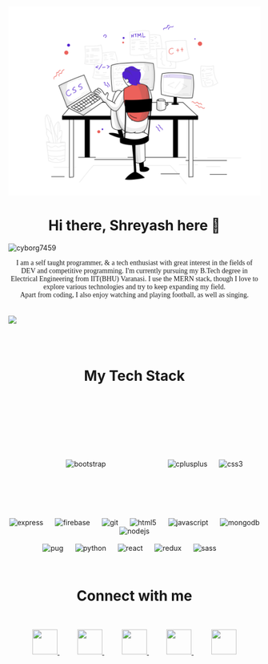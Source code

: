 ![alt text](https://github.com/cyborg7459/cyborg7459/blob/master/images/pixeltrue-web-development-1.png?raw=true)

# <div align="center"> Hi there, Shreyash here 👋 </div>

<p align="left"> <img src="https://komarev.com/ghpvc/?username=cyborg7459" alt="cyborg7459" /> </p>

<p align="center" style="font-family:Papyrus"> I am a self taught programmer, & a tech enthusiast with great interest in the fields of DEV and competitive programming. I'm currently pursuing my B.Tech degree in Electrical Engineering from IIT(BHU) Varanasi. I use the MERN stack, though I love to explore various technologies and try to keep expanding my field. <br>Apart from coding, I also enjoy watching and playing football, as well as singing.</p>
<br>

<a>
  <img align="center" src="https://github-readme-stats.vercel.app/api?username=cyborg7459&hide=stars&count_private=true&show_icons=true&bg_color=0.50,000000,404040&text_color=ffffff&title_color=04ba29&icon_color=04ba29" />
</a>

<br><br>

# <div align="center"> My Tech Stack </div>
<br>

<p align="center">
  <img src="https://devicons.github.io/devicon/devicon.git/icons/bootstrap/bootstrap-plain.svg" alt="bootstrap" style="margin: 100px;" width="60" height="60"/> 
  &nbsp;&nbsp;&nbsp;&nbsp;
  <img src="https://devicons.github.io/devicon/devicon.git/icons/cplusplus/cplusplus-original.svg" alt="cplusplus" width="60" height="60"/> 
  &nbsp;&nbsp;&nbsp;&nbsp;
  <img src="https://devicons.github.io/devicon/devicon.git/icons/css3/css3-original-wordmark.svg" alt="css3" width="60" height="60"/> 
  &nbsp;&nbsp;&nbsp;&nbsp;
  <img src="https://devicons.github.io/devicon/devicon.git/icons/express/express-original-wordmark.svg" alt="express" width="60" height="60"/> 
  &nbsp;&nbsp;&nbsp;&nbsp;
  <img src="https://www.vectorlogo.zone/logos/firebase/firebase-icon.svg" alt="firebase" width="60" height="60"/> 
  &nbsp;&nbsp;&nbsp;&nbsp;
  <img src="https://www.vectorlogo.zone/logos/git-scm/git-scm-icon.svg" alt="git" width="60" height="60"/> 
  &nbsp;&nbsp;&nbsp;&nbsp;
  <img src="https://devicons.github.io/devicon/devicon.git/icons/html5/html5-original-wordmark.svg" alt="html5" width="60" height="60"/> 
  &nbsp;&nbsp;&nbsp;&nbsp;
  <img src="https://devicons.github.io/devicon/devicon.git/icons/javascript/javascript-original.svg" alt="javascript" width="60" height="60"/> 
  &nbsp;&nbsp;&nbsp;&nbsp;
  <img src="https://devicons.github.io/devicon/devicon.git/icons/mongodb/mongodb-original-wordmark.svg" alt="mongodb" width="60" height="60"/> 
  &nbsp;&nbsp;&nbsp;&nbsp;
  <img src="https://devicons.github.io/devicon/devicon.git/icons/nodejs/nodejs-original-wordmark.svg" alt="nodejs" width="60" height="60"/> 
  &nbsp;&nbsp;&nbsp;&nbsp;
    <br /><br />
  <img src="https://cdn.worldvectorlogo.com/logos/pug.svg" alt="pug" width="60" height="60"/> 
  &nbsp;&nbsp;&nbsp;&nbsp;

  <img src="https://devicons.github.io/devicon/devicon.git/icons/python/python-original.svg" alt="python" width="60" height="60"/> 
  &nbsp;&nbsp;&nbsp;&nbsp;
  <img src="https://devicons.github.io/devicon/devicon.git/icons/react/react-original-wordmark.svg" alt="react" width="60" height="60"/> 
  &nbsp;&nbsp;&nbsp;&nbsp;
  <img src="https://devicons.github.io/devicon/devicon.git/icons/redux/redux-original.svg" alt="redux" width="60" height="60"/> 
  &nbsp;&nbsp;&nbsp;&nbsp;
  <img src="https://devicons.github.io/devicon/devicon.git/icons/sass/sass-original.svg" alt="sass" width="60" he6ght="60"/>
  &nbsp;&nbsp;&nbsp;&nbsp;
</p>

<br>

# <div align="center"> Connect with me </div>

<br>

<p align="center">
  <a href="https://www.facebook.com/shreyash.kumarsingh.5">
    <img src="https://www.flaticon.com/svg/static/icons/svg/1383/1383259.svg" height="50px" width="50px" />
  </a>
  &nbsp;&nbsp;&nbsp;&nbsp;&nbsp;&nbsp;&nbsp;&nbsp;
  <a href="https://www.instagram.com/sks_0101/">
    <img src="https://www.flaticon.com/svg/static/icons/svg/1384/1384063.svg" height="50px" width="50px" />
  </a>
  &nbsp;&nbsp;&nbsp;&nbsp;&nbsp;&nbsp;&nbsp;&nbsp;
  <a href="https://www.linkedin.com/in/shreyash-singh-33a68318b">
    <img src="https://www.flaticon.com/svg/static/icons/svg/1383/1383262.svg" height="50px" width="50px" />
  </a>
  &nbsp;&nbsp;&nbsp;&nbsp;&nbsp;&nbsp;&nbsp;&nbsp;
  <a href="mailto:shreyashsingh17@gmail.com"> 
    <img src="https://www.flaticon.com/svg/static/icons/svg/324/324123.svg" height="50px" width="50px" />
  </a>
  &nbsp;&nbsp;&nbsp;&nbsp;&nbsp;&nbsp;&nbsp;&nbsp;
  <a href="https://github.com/cyborg7459"> 
    <img src="https://www.flaticon.com/svg/static/icons/svg/25/25657.svg" height="50px" width="50px" />
  </a>
</p>





<!--
**cyborg7459/cyborg7459** is a ✨ _special_ ✨ repository because its `README.md` (this file) appears on your GitHub profile.

Here are some ideas to get you started:

- 🔭 I’m currently working on ...
- 🌱 I’m currently learning ...
- 👯 I’m looking to collaborate on ...
- 🤔 I’m looking for help with ...
- 💬 Ask me about ...
- 📫 How to reach me: ...
- 😄 Pronouns: ...
- ⚡ Fun fact: ...
-->
